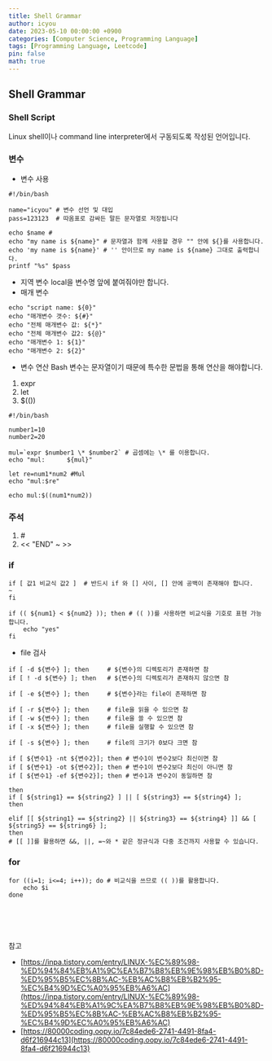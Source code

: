 ```yaml
---
title: Shell Grammar
author: icyou
date: 2023-05-10 00:00:00 +0900
categories: [Computer Science, Programming Language]
tags: [Programming Language, Leetcode]
pin: false
math: true
---
```


## Shell Grammar

### Shell Script
Linux shell이나 command line interpreter에서 구동되도록 작성된 언어입니다.

### 변수
- 변수 사용
```
#!/bin/bash

name="icyou" # 변수 선언 및 대입
pass=123123  # 따옴표로 감싸든 말든 문자열로 저장됩니다

echo $name # 
echo "my name is ${name}" # 문자열과 함께 사용할 경우 "" 안에 ${}를 사용합니다.
echo 'my name is ${name}' # '' 안이므로 my name is ${name} 그대로 출력합니다.
printf "%s" $pass
```

- 지역 변수 
local을 변수명 앞에 붙여줘야만 합니다.
- 매개 변수
```
echo "script name: ${0}"
echo "매개변수 갯수: ${#}"
echo "전체 매개변수 값: ${*}"
echo "전체 매개변수 값2: ${@}"
echo "매개변수 1: ${1}"
echo "매개변수 2: ${2}"
```

- 변수 연산
Bash 변수는 문자열이기 때문에 특수한 문법을 통해 연산을 해야합니다.
1. expr
2. let
3. $(())
```
#!/bin/bash

number1=10
number2=20

mul=`expr $number1 \* $number2` # 곱셈에는 \* 를 이용합니다.
echo "mul:      ${mul}"

let re=num1*num2 #Mul
echo "mul:$re"

echo mul:$((num1*num2))
```

### 주석
1. \#
2. << "END" ~ >>

### if
```
if [ 값1 비교식 값2 ]  # 반드시 if 와 [] 사이, [] 안에 공백이 존재해야 합니다.
~
fi
```
```
if (( ${num1} < ${num2} )); then # (( ))를 사용하면 비교식을 기호로 표현 가능합니다.
    echo "yes"
fi
```
- file 검사
```
if [ -d ${변수} ]; then     # ${변수}의 디렉토리가 존재하면 참
if [ ! -d ${변수} ]; then	  # ${변수}의 디렉토리가 존재하지 않으면 참

if [ -e ${변수} ]; then     # ${변수}라는 file이 존재하면 참

if [ -r ${변수} ]; then     # file을 읽을 수 있으면 참
if [ -w ${변수} ]; then     # file을 쓸 수 있으면 참
if [ -x ${변수} ]; then     # file을 실행할 수 있으면 참

if [ -s ${변수} ]; then     # file의 크기가 0보다 크면 참

if [ ${변수1} -nt ${변수2}]; then # 변수1이 변수2보다 최신이면 참
if [ ${변수1} -ot ${변수2}]; then # 변수1이 변수2보다 최신이 아니면 참
if [ ${변수1} -ef ${변수2}]; then # 변수1과 변수2이 동일하면 참
```
```
then
if [ ${string1} == ${string2} ] || [ ${string3} == ${string4} ];
then 

elif [[ ${string1} == ${string2} || ${string3} == ${string4} ]] && [ ${string5} == ${string6} ];
then
# [[ ]]를 활용하면 &&, ||, =~와 * 같은 정규식과 다중 조건까지 사용할 수 있습니다.
```

### for
```
for ((i=1; i<=4; i++)); do # 비교식을 쓰므로 (( ))를 활용합니다.
    echo $i
done
```

<br/><br/><br/><br/>
참고 
- [https://inpa.tistory.com/entry/LINUX-%EC%89%98-%ED%94%84%EB%A1%9C%EA%B7%B8%EB%9E%98%EB%B0%8D-%ED%95%B5%EC%8B%AC-%EB%AC%B8%EB%B2%95-%EC%B4%9D%EC%A0%95%EB%A6%AC](https://inpa.tistory.com/entry/LINUX-%EC%89%98-%ED%94%84%EB%A1%9C%EA%B7%B8%EB%9E%98%EB%B0%8D-%ED%95%B5%EC%8B%AC-%EB%AC%B8%EB%B2%95-%EC%B4%9D%EC%A0%95%EB%A6%AC)
- [https://80000coding.oopy.io/7c84ede6-2741-4491-8fa4-d6f216944c13](https://80000coding.oopy.io/7c84ede6-2741-4491-8fa4-d6f216944c13)